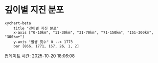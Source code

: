 # 깊이별 지진 분포

```mermaid
xychart-beta
    title "깊이별 지진 분포"
    x-axis ["0-10km", "11-30km", "31-70km", "71-150km", "151-300km", "300km+"]
    y-axis "발생 횟수" 0 --> 1773
    bar [866, 1771, 167, 26, 1, 2]
```

업데이트 시간: 2025-10-20 18:06:08
